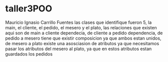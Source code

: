 # taller3POO
Mauricio Ignasio Carrillo Fuentes
las clases que identifique fueron 5, la main, el cliente, el pedido, el mesero y el plato, las relaciones que existen aqui son de main a cliente dependecia, de cliente a pedido dependencia, de pedido a mesero tiene que existir composicion ya que ambos estan unidos, de mesero a plato existe una asosciasion de atributos ya que necesitamos pasar los atributos del mesero al plato, ya que en estos atributos estan guardados los pedidos
